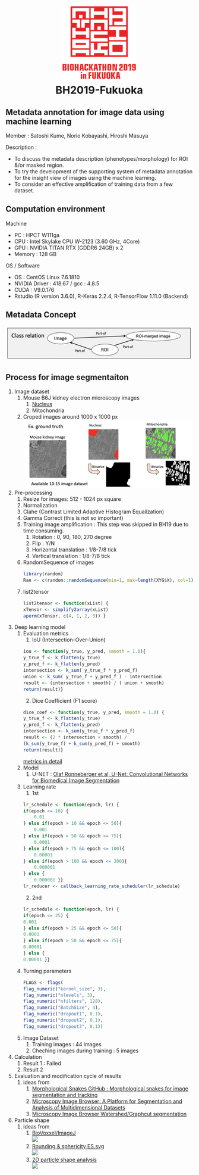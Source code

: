 <h1 align="center">
  <img src="img/bh19-logo.png" ><br/> BH2019-Fukuoka 
</h1>

## Metadata annotation for image data using machine learning 
Member : Satoshi Kume, Norio Kobayashi, Hiroshi Masuya

Description : <br/>
- To discuss the metadata description (phenotypes/morphology) for ROI &/or masked region.
- To try the development of the supporting system of metadata annotation for the insight view of images using the machine learning.
-  To consider an effective  amplification of training data from a few dataset.


## Computation environment
Machine
- PC : HPCT W111ga
- CPU : Intel Skylake CPU W-2123 (3.60 GHz, 4Core)
- GPU : NVIDIA TITAN RTX (GDDR6 24GB) x 2
- Memory : 128 GB 

OS / Software
- OS : CentOS Linux 7.6.1810
- NVIDIA Driver : 418.67 / gcc : 4.8.5
- CUDA : V9.0.176
- Rstudio (R version 3.6.0), R-Keras 2.2.4, R-TensorFlow 1.11.0 (Backend)

## Metadata Concept
<img src="img/ClassRelation.png" >

## Process for image segmentaiton
1. Image dataset
    1. Mouse B6J kidney electron microscopy images
    	1. [Nucleus](https://github.com/kumeS/BH2019-Fukuoka/tree/master/01_ImageDataset/01_Mouse_B6J_Kidney_Nucleus_All_ver190903)
    	2. Mitochondria
    2. Croped images around 1000 x 1000 px<br/>
<img src="img/GT01.png" > <br/>
2. Pre-processing
    1. Resize for images: 512 - 1024 px square
    2. Normalization
    3. Clahe (Contrast Limited Adaptive Histogram Equalization)
    4. Gamma Correct (this is not so important)
    5. Training image amplification : This step was skipped in BH19 due to time consuming.
    	1. Rotation : 0, 90, 180, 270 degree
    	2. Flip : Y/N
    	3. Horizontal translation : 1/8-7/8 tick
    	4. Vertical translation : 1/8-7/8 tick
    6. RandomSequence of images
		```R 
		library(random)
		Ran <- c(random::randomSequence(min=1, max=length(XYG$X), col=1))
		```
    7. list2tensor
		```R 
		list2tensor <- function(xList) {
		xTensor <- simplify2array(xList)
		aperm(xTensor, c(4, 1, 2, 3)) }
		```  
3. Deep learning model 
	1.  Evaluation metrics
		1. IoU (Intersection-Over-Union)
		```R
		iou <- function(y_true, y_pred, smooth = 1.0){
		y_true_f <- k_flatten(y_true)
		y_pred_f <- k_flatten(y_pred)
		intersection <- k_sum( y_true_f * y_pred_f)
		union <- k_sum( y_true_f + y_pred_f ) - intersection
		result <- (intersection + smooth) / ( union + smooth)
		return(result)}
		```
		2. Dice Coefficient (F1 score)<br/>
		```R
		dice_coef <- function(y_true, y_pred, smooth = 1.0) {
		y_true_f <- k_flatten(y_true)
		y_pred_f <- k_flatten(y_pred)
		intersection <- k_sum(y_true_f * y_pred_f)
		result <- (2 * intersection + smooth) / 
		(k_sum(y_true_f) + k_sum(y_pred_f) + smooth)
		return(result)}
		```
		[metrics in detail](https://towardsdatascience.com/metrics-to-evaluate-your-semantic-segmentation-model-6bcb99639aa2)
	3. Model
		1. U-NET : [Olaf Ronneberger et al, U-Net: Convolutional Networks for Biomedical Image Segmentation](https://arxiv.org/abs/1505.04597)
	4. Learning rate
		1. 1st
		```R
		lr_schedule <- function(epoch, lr) {
		if(epoch <= 10) {
 			0.01
		} else if(epoch > 10 && epoch <= 50){
 			0.001
		} else if(epoch > 50 && epoch <= 75){
 			0.0001
		} else if(epoch > 75 && epoch <= 100){
  			0.00001
		} else if(epoch > 100 && epoch <= 200){
 			0.000001
		} else {
			0.000001 }}
		lr_reducer <- callback_learning_rate_scheduler(lr_schedule)
		```
		2. 2nd
		```R
		lr_schedule <- function(epoch, lr) {
		if(epoch <= 25) {
		0.001
		} else if(epoch > 25 && epoch <= 50){
		0.0001
		} else if(epoch > 50 && epoch <= 75){
		0.00001
		} else {
		0.00001 }}
		```
	5. Turning parameters
		```R
		FLAGS <- flags(
		flag_numeric("kernel_size", 3),
		flag_numeric("nlevels", 3),
		flag_numeric("nfilters", 128),
		flag_numeric("BatchSize", 4),
		flag_numeric("dropout1", 0.1),
		flag_numeric("dropout2", 0.1),
		flag_numeric("dropout3", 0.1))
		```
	5. Image Dataset
		1. Training images : 44 images
		2. Cheching images during training : 5 images
4. Calculation
	1. Result 1 : Failed
	2. Result 2
5. Evaluation and modification cycle of results
	1. ideas from 
		1. [Morphological Snakes GitHub : Morphological snakes for image segmentation and tracking](https://github.com/pmneila/morphsnakes)
		2. [Microscopy Image Browser: A Platform for Segmentation and Analysis of Multidimensional Datasets](https://journals.plos.org/plosbiology/article/figure?id=10.1371/journal.pbio.1002340.g001)
		3. [Microscopy Image Browser Watershed/Graphcut segmentation](http://mib.helsinki.fi/help/main2/ug_gui_menu_tools_watershed.html)
6. Particle shape
	1. ideas from 
		1. [BioVoxxel/ImageJ](https://imagej.net/BioVoxxel_Toolbox) <br/>
		<img src="https://imagej.net/_images/2/27/ExtendedParticleAnalyzer_v2.png"  width="50%"  /><br/>
		2. [Rounding & sphericity ES.svg](https://commons.wikimedia.org/wiki/File:Rounding_%26_sphericity_ES.svg)<br/>
		<img src="https://upload.wikimedia.org/wikipedia/commons/8/8f/Rounding_%26_sphericity_ES.svg"  width="50%"  /><br/>
		3. [2D particle shape analysis](https://forum.image.sc/t/2d-particle-shape-analysis/6920)<br/>
		<img src="https://aws1.discourse-cdn.com/business4/uploads/imagej/original/2X/8/878324f51ec463b060640173b7861e921fce7da4.jpg"  width="50%"  /><br/>
	
		
